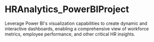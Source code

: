 # HRAnalytics_PowerBIProject
Leverage Power BI's visualization capabilities to create dynamic and interactive dashboards, enabling a comprehensive view of workforce metrics, employee performance, and other critical HR insights.
